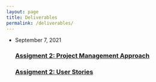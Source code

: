 ```yaml
---
layout: page
title: Deliverables
permalink: /deliverables/
---
```


<ul class="post-list">
  <li>
    <span class="post-meta">September 7, 2021</span>
    <h3>
      <a href="assignment2">Assigment 2: Project Management Approach</a>
    </h3>
    <h3>
      <a href="assignment3">Assigment 2: User Stories</a>
    </h3
  </li>
</ul>
